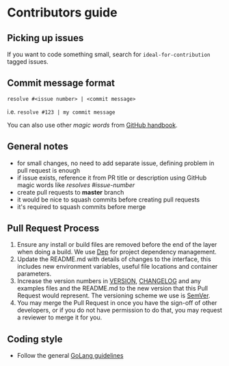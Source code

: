 # Contributors guide

## Picking up issues

If you want to code something small, search for `ideal-for-contribution` tagged issues.

## Commit message format

```
resolve #<issue number> | <commit message>
```

i.e. `resolve #123 | my commit message`

You can also use other *magic words* from [GitHub handbook](https://help.github.com/articles/closing-issues-via-commit-messages/).

## General notes

* for small changes, no need to add separate issue, defining problem in pull request is enough
* if issue exists, reference it from PR title or description using GitHub magic words like *resolves #issue-number*
* create pull requests to **master** branch
* it would be nice to squash commits before creating pull requests
* it's required to squash commits before merge

## Pull Request Process

1. Ensure any install or build files are removed before the end of the layer when doing a build. 
   We use [Dep](https://github.com/golang/dep) for project dependency management.
2. Update the README.md with details of changes to the interface, this includes new environment
   variables, useful file locations and container parameters.
3. Increase the version numbers in [VERSION](VERSION), [CHANGELOG](CHANGELOG.md) and any examples 
   files and the README.md to the new version that this Pull Request would represent.
   The versioning scheme we use is [SemVer](http://semver.org/).
4. You may merge the Pull Request in once you have the sign-off of other developers, or if you
   do not have permission to do that, you may request a reviewer to merge it for you.

## Coding style

* Follow the general [GoLang guidelines](https://blog.golang.org/organizing-go-code)
